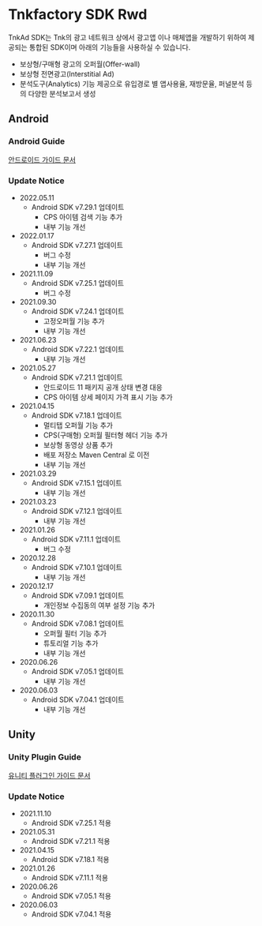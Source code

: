 # Tnkfactory SDK Rwd

TnkAd SDK는 Tnk의 광고 네트워크 상에서 광고앱 이나 매체앱을 개발하기 위하여 제공되는 통합된 SDK이며 아래의 기능들을 사용하실 수 있습니다.

* 보상형/구매형 광고의 오퍼월(Offer-wall)
* 보상형 전면광고(Interstitial Ad)
* 분석도구(Analytics) 기능 제공으로 유입경로 별 앱사용율, 재방문율, 퍼널분석 등의 다양한 분석보고서 생성

## Android

### Android Guide

[안드로이드 가이드 문서](./Android_Guide.md)

### Update Notice
* 2022.05.11
  * Android SDK v7.29.1 업데이트
    * CPS 아이템 검색 기능 추가
    * 내부 기능 개선
* 2022.01.17
  * Android SDK v7.27.1 업데이트
    * 버그 수정
    * 내부 기능 개선
* 2021.11.09
  * Android SDK v7.25.1 업데이트
    * 버그 수정
* 2021.09.30
  * Android SDK v7.24.1 업데이트
    * 고정오퍼월 기능 추가
    * 내부 기능 개선
* 2021.06.23
  * Android SDK v7.22.1 업데이트
    * 내부 기능 개선
* 2021.05.27
  * Android SDK v7.21.1 업데이트
    * 안드로이드 11 패키지 공개 상태 변경 대응
    * CPS 아이템 상세 페이지 가격 표시 기능 추가
* 2021.04.15
  * Android SDK v7.18.1 업데이트
    * 멀티탭 오퍼월 기능 추가
    * CPS(구매형) 오퍼월 필터형 헤더 기능 추가
    * 보상형 동영상 상품 추가
    * 배포 저장소 Maven Central 로 이전
    * 내부 기능 개선
* 2021.03.29
  * Android SDK v7.15.1 업데이트
    * 내부 기능 개선
* 2021.03.23
  * Android SDK v7.12.1 업데이트
    * 내부 기능 개선
* 2021.01.26
  * Android SDK v7.11.1 업데이트
    * 버그 수정
* 2020.12.28
  * Android SDK v7.10.1 업데이트
    * 내부 기능 개선
* 2020.12.17
  * Android SDK v7.09.1 업데이트
    * 개인정보 수집동의 여부 설정 기능 추가
* 2020.11.30
  * Android SDK v7.08.1 업데이트
    * 오퍼월 필터 기능 추가
    * 튜토리얼 기능 추가
    * 내부 기능 개선
* 2020.06.26
  * Android SDK v7.05.1 업데이트
    * 내부 기능 개선
* 2020.06.03
  * Android SDK v7.04.1 업데이트
    * 내부 기능 개선



## Unity

### Unity Plugin Guide

[유니티 플러그인 가이드 문서](./Unity_Plugin_Guide.md)

### Update Notice
* 2021.11.10
  * Android SDK v7.25.1 적용
* 2021.05.31
  * Android SDK v7.21.1 적용
* 2021.04.15
  * Android SDK v7.18.1 적용
* 2021.01.26
  * Android SDK v7.11.1 적용
* 2020.06.26
  * Android SDK v7.05.1 적용
* 2020.06.03
  * Android SDK v7.04.1 적용




